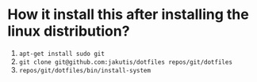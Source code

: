 # How it install this after installing the linux distribution?

1. `apt-get install sudo git`
2. `git clone git@github.com:jakutis/dotfiles repos/git/dotfiles`
3. `repos/git/dotfiles/bin/install-system`
